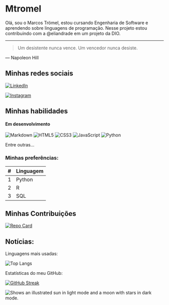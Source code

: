 # Mtromel

Olá, sou o Marcos Trömel, estou cursando Engenharia de Software e aprendendo sobre linguagens de programação. Nesse projeto estou contribuindo com a @eliandrade em um projeto da DIO.

---
> Um desistente nunca vence. Um vencedor nunca desiste.

— Napoleon Hill


## Minhas redes sociais
[![LinkedIn](https://img.shields.io/badge/LinkedIn-000?style=for-the-badge&logo=linkedin&logoColor=0E76A8)](https://www.linkedin.com/in/marcostromel/)

[![Instagram](https://img.shields.io/badge/Instagram-000?style=for-the-badge&logo=instagram)](https://www.instagram.com/marcos.tromel/)

## Minhas habilidades
#### Em desenvolvimento
![Markdown](https://img.shields.io/badge/Markdown-000?style=for-the-badge&logo=markdown)
![HTML5](https://img.shields.io/badge/HTML5-000?style=for-the-badge&logo=html5)
![CSS3](https://img.shields.io/badge/CSS3-000?style=for-the-badge&logo=css3&logoColor=264CE4)
![JavaScript](https://img.shields.io/badge/JavaScript-000?style=for-the-badge&logo=javascript)
![Python](https://img.shields.io/badge/Python-000?style=for-the-badge&logo=python)

Entre outras...

### Minhas preferências:

|   #  | Linguagem |
|-----:|-----------|
|     1| Python    |
|     2| R         |
|     3| SQL       |


## Minhas Contribuições
[![Repo Card](https://github-readme-stats.vercel.app/api/pin/?username=mtromel&repo=dio-lab-open-source&bg_color=#0000ff&border_color=fff&show_icons=true&icon_color=fff&title_color=fff&text_color=fff)](https://github.com/mtromel/dio-lab-open-source)

## Notícias:
Linguagens mais usadas:

![Top Langs](https://github-readme-stats-git-masterrstaa-rickstaa.vercel.app/api/top-langs/?username=mtromel&bg_color=000&border_color=30A3DC&title_color=E94D5F&text_color=FFF)

Estatísticas do meu GitHub:

[![GitHub Streak](https://streak-stats.demolab.com/?user=mtromel&theme=bear&background=000&border=30A3DC&dates=FFF)](https://git.io/streak-stats)

<picture>
  <source media="(prefers-color-scheme: dark)" srcset="https://user-images.githubusercontent.com/25423296/163456776-7f95b81a-f1ed-45f7-b7ab-8fa810d529fa.png">
  <source media="(prefers-color-scheme: light)" srcset="https://user-images.githubusercontent.com/25423296/163456779-a8556205-d0a5-45e2-ac17-42d089e3c3f8.png">
  <img alt="Shows an illustrated sun in light mode and a moon with stars in dark mode." src="https://user-images.githubusercontent.com/25423296/163456779-a8556205-d0a5-45e2-ac17-42d089e3c3f8.png">
</picture>
